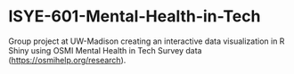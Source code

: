 # ISYE-601-Mental-Health-in-Tech
Group project at UW-Madison creating an interactive data visualization in R Shiny using OSMI Mental Health in Tech Survey data (https://osmihelp.org/research).
